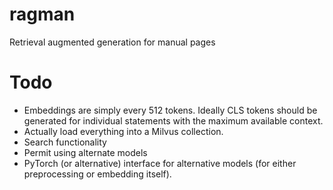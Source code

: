 # ragman
Retrieval augmented generation for manual pages

# Todo
* Embeddings are simply every 512 tokens. Ideally CLS tokens should be generated for individual statements with the maximum available context.
* Actually load everything into a Milvus collection.
* Search functionality
* Permit using alternate models
* PyTorch (or alternative) interface for alternative models (for either preprocessing or embedding itself).
